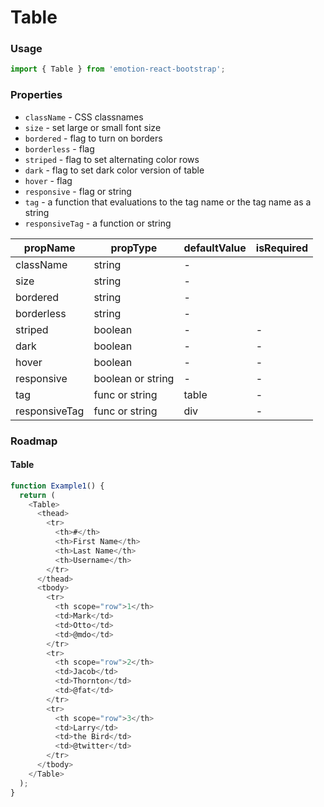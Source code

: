# Table

### Usage

```js
import { Table } from 'emotion-react-bootstrap';
```

<!-- STORY -->

### Properties

- `className` - CSS classnames
- `size` - set large or small font size
- `bordered` - flag to turn on borders
- `borderless` - flag
- `striped` - flag to set alternating color rows
- `dark` - flag to set dark color version of table
- `hover` - flag
- `responsive` - flag or string
- `tag` - a function that evaluations to the tag name or the tag name as a string
- `responsiveTag` - a function or string

| propName      | propType          | defaultValue | isRequired |
| ------------- | ----------------- | ------------ | ---------- |
| className     | string            | -            |            |
| size          | string            | -            |            |
| bordered      | string            | -            |            |
| borderless    | string            | -            |            |
| striped       | boolean           | -            | -          |
| dark          | boolean           | -            | -          |
| hover         | boolean           | -            | -          |
| responsive    | boolean or string | -            | -          |
| tag           | func or string    | table        | -          |
| responsiveTag | func or string    | div          | -          |

### Roadmap

#### Table

```js
function Example1() {
  return (
    <Table>
      <thead>
        <tr>
          <th>#</th>
          <th>First Name</th>
          <th>Last Name</th>
          <th>Username</th>
        </tr>
      </thead>
      <tbody>
        <tr>
          <th scope="row">1</th>
          <td>Mark</td>
          <td>Otto</td>
          <td>@mdo</td>
        </tr>
        <tr>
          <th scope="row">2</th>
          <td>Jacob</td>
          <td>Thornton</td>
          <td>@fat</td>
        </tr>
        <tr>
          <th scope="row">3</th>
          <td>Larry</td>
          <td>the Bird</td>
          <td>@twitter</td>
        </tr>
      </tbody>
    </Table>
  );
}
```
